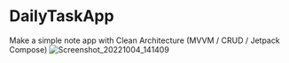 # DailyTaskApp
Make a simple note app with Clean Architecture (MVVM / CRUD / Jetpack Compose)
![Screenshot_20221004_141409](https://user-images.githubusercontent.com/16761010/193775524-e019cc47-62eb-4c66-a84c-3640e4807219.png)
